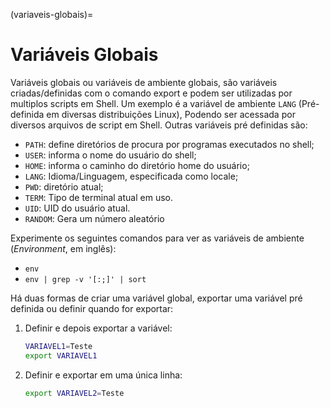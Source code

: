 (variaveis-globais)=
        
# Variáveis Globais

Variáveis globais ou variáveis de ambiente globais, são variáveis criadas/definidas com o comando export e
podem ser utilizadas por multiplos scripts em Shell. Um exemplo é a variável de ambiente `LANG` (Pré-
definida em diversas distribuições Linux), Podendo ser acessada por diversos arquivos de script em Shell.
Outras variáveis pré definidas são:

- `PATH`: define diretórios de procura por programas executados no shell;
- `USER`: informa o nome do usuário do shell;
- `HOME`: informa o caminho do diretório home do usuário;
- `LANG`: Idioma/Linguagem, especificada como locale;
- `PWD`: diretório atual;
- `TERM`: Tipo de terminal atual em uso.
- `UID`: UID do usuário atual.
- `RANDOM`: Gera um número aleatório

Experimente os seguintes comandos para ver as variáveis de ambiente (*Environment*, em inglês):
- `env`
- `env | grep -v '[:;]' | sort`

Há duas formas de criar uma variável global, exportar uma variável pré definida ou definir quando for exportar:

1. Definir e depois exportar a variável:
   ```bash
   VARIAVEL1=Teste
   export VARIAVEL1
   ```
2. Definir e exportar em uma única linha:
   ```bash
   export VARIAVEL2=Teste
   ```
